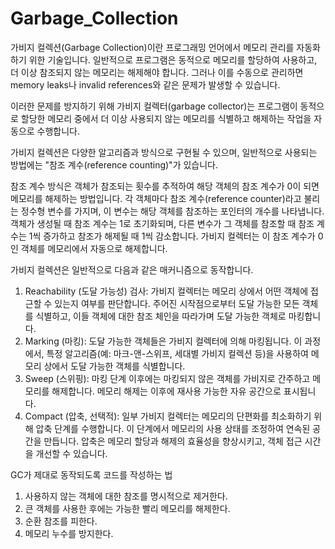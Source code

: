 # Garbage_Collection
가비지 컬렉션(Garbage Collection)이란 프로그래밍 언어에서 메모리 관리를 자동화하기 위한 기술입니다.
일반적으로 프로그램은 동적으로 메모리를 할당하여 사용하고, 더 이상 참조되지 않는 메모리는 해제해야 합니다.
그러나 이를 수동으로 관리하면 memory leaks나 invalid references와 같은 문제가 발생할 수 있습니다.

이러한 문제를 방지하기 위해 가비지 컬렉터(garbage collector)는 프로그램이 동적으로 할당한 메모리 중에서 더 이상 사용되지 않는 메모리를 식별하고 해제하는 작업을 자동으로 수행합니다.

가비지 컬렉션은 다양한 알고리즘과 방식으로 구현될 수 있으며, 일반적으로 사용되는 방법에는 "참조 계수(reference counting)"가 있습니다.

참조 계수 방식은 객체가 참조되는 횟수를 추적하여 해당 객체의 참조 계수가 0이 되면 메모리를 해제하는 방법입니다.
각 객체마다 참조 계수(reference counter)라고 불리는 정수형 변수를 가지며, 이 변수는 해당 객체를 참조하는 포인터의 개수를 나타냅니다.
객체가 생성될 때 참조 계수는 1로 초기화되며, 다른 변수가 그 객체를 참조할 때 참조 계수는 1씩 증가하고 참조가 해제될 때 1씩 감소합니다.
가비지 컬렉터는 이 참조 계수가 0인 객체를 메모리에서 자동으로 해제합니다.

가비지 컬렉션은 일반적으로 다음과 같은 매커니즘으로 동작합니다.
1. Reachability (도달 가능성) 검사: 가비지 컬렉터는 메모리 상에서 어떤 객체에 접근할 수 있는지 여부를 판단합니다. 주어진 시작점으로부터 도달 가능한 모든 객체를 식별하고, 이들 객체에 대한 참조 체인을 따라가며 도달 가능한 객체로 마킹합니다.
2. Marking (마킹): 도달 가능한 객체들은 가비지 컬렉터에 의해 마킹됩니다. 이 과정에서, 특정 알고리즘(예: 마크-앤-스위프, 세대별 가비지 컬렉션 등)을 사용하여 메모리 상에서 도달 가능한 객체를 식별합니다.
3. Sweep (스위핑): 마킹 단계 이후에는 마킹되지 않은 객체를 가비지로 간주하고 메모리를 해제합니다. 메모리 해제는 이후에 재사용 가능한 자유 공간으로 표시됩니다.
4. Compact (압축, 선택적): 일부 가비지 컬렉터는 메모리의 단편화를 최소화하기 위해 압축 단계를 수행합니다. 이 단계에서 메모리의 사용 상태를 조정하여 연속된 공간을 만듭니다. 압축은 메모리 할당과 해제의 효율성을 향상시키고, 객체 접근 시간을 개선할 수 있습니다.

GC가 제대로 동작되도록 코드를 작성하는 법
1. 사용하지 않는 객체에 대한 참조를 명시적으로 제거한다.
2. 큰 객체를 사용한 후에는 가능한 빨리 메모리를 해제한다.
3. 순환 참조를 피한다.
4. 메모리 누수를 방지한다.
